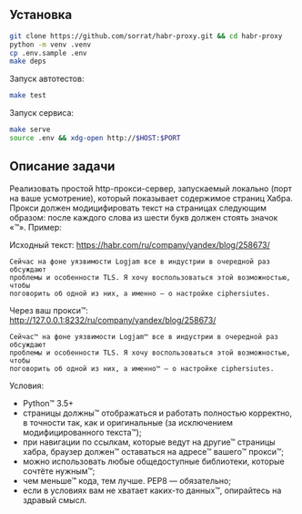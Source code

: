 ## Установка
```sh
git clone https://github.com/sorrat/habr-proxy.git && cd habr-proxy
python -m venv .venv
cp .env.sample .env
make deps
```

Запуск автотестов:
```sh
make test
```

Запуск сервиса:
```sh
make serve
source .env && xdg-open http://$HOST:$PORT
```

## Описание задачи

Реализовать простой http-прокси-сервер, запускаемый локально (порт на ваше
усмотрение), который показывает содержимое страниц Хабра. Прокси должен
модицифировать текст на страницах следующим образом: после каждого слова из
шести букв должен стоять значок «™». Пример:

Исходный текст: https://habr.com/ru/company/yandex/blog/258673/

```
Сейчас на фоне уязвимости Logjam все в индустрии в очередной раз обсуждают
проблемы и особенности TLS. Я хочу воспользоваться этой возможностью, чтобы
поговорить об одной из них, а именно — о настройке ciphersiutes.
```

Через ваш прокси™: http://127.0.0.1:8232/ru/company/yandex/blog/258673/

```
Сейчас™ на фоне уязвимости Logjam™ все в индустрии в очередной раз обсуждают
проблемы и особенности TLS. Я хочу воспользоваться этой возможностью, чтобы
поговорить об одной из них, а именно™ — о настройке ciphersiutes.
```

Условия:
* Python™ 3.5+
* страницы должны™ отображаться и работать полностью корректно, в точности так,
  как и оригинальные (за исключением модифицированного текста™);
* при навигации по ссылкам, которые ведут на другие™ страницы хабра, браузер
  должен™ оставаться на адресе™ вашего™ прокси™;
* можно использовать любые общедоступные библиотеки, которые сочтёте нужным™;
* чем меньше™ кода, тем лучше. PEP8 — обязательно;
* если в условиях вам не хватает каких-то данных™, опирайтесь на здравый смысл.
